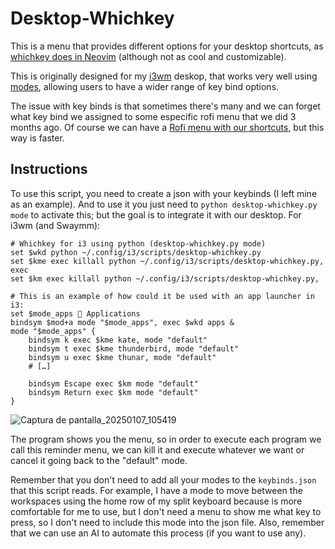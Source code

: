 # Desktop-Whichkey
This is a menu that provides different options for your desktop shortcuts, as [whichkey does in Neovim](https://github.com/folke/which-key.nvim) (although not as cool and customizable).

This is originally designed for my [i3wm](https://i3wm.org/) deskop, that works very well using [modes](https://i3wm.org/docs/userguide.html#binding_modes), allowing users to have a wider range of key bind options.

The issue with key binds is that sometimes there's many and we can forget what key bind we assigned to some especific rofi menu that we did 3 months ago. Of course we can have a [Rofi menu with our shortcuts](https://github.com/Zeioth/rofi-shortcuts), but this way is faster.

## Instructions

To use this script, you need to create a json with your keybinds (I left mine as an example). And to use it you just need to `python desktop-whichkey.py mode` to activate this; but the goal is to integrate it with our desktop. For i3wm (and Swaymm):

```
# Whichkey for i3 using python (desktop-whichkey.py mode)
set $wkd python ~/.config/i3/scripts/desktop-whichkey.py
set $kme exec killall python ~/.config/i3/scripts/desktop-whichkey.py, exec
set $km exec killall python ~/.config/i3/scripts/desktop-whichkey.py,

# This is an example of how could it be used with an app launcher in i3:
set $mode_apps  Applications
bindsym $mod+a mode "$mode_apps", exec $wkd apps &
mode "$mode_apps" {
    bindsym k exec $kme kate, mode "default"
    bindsym t exec $kme thunderbird, mode "default"
    bindsym u exec $kme thunar, mode "default"
    # […]

    bindsym Escape exec $km mode "default"
    bindsym Return exec $km mode "default"
}
```

![Captura de pantalla_20250107_105419](https://github.com/user-attachments/assets/95a0e290-0658-4a67-8b1d-317e0c3085b0)

The program shows you the menu, so in order to execute each program we call this reminder menu, we can kill it and execute whatever we want or cancel it going back to the "default" mode.

Remember that you don't need to add all your modes to the `keybinds.json` that this script reads. For example, I have a mode to move between the workspaces using the home row of my split keyboard because is more comfortable for me to use, but I don't need a menu to show me what key to press, so I don't need to include this mode into the json file. Also, remember that we can use an AI to automate this process (if you want to use any).
